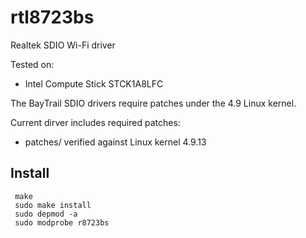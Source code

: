 # rtl8723bs
Realtek SDIO Wi-Fi driver

Tested on:
- Intel Compute Stick STCK1A8LFC

The BayTrail SDIO drivers require patches under the 4.9 Linux kernel.

Current dirver includes required patches:
- patches/ verified against Linux kernel 4.9.13


## Install

```
 make
 sudo make install
 sudo depmod -a
 sudo modprobe r8723bs
 
 ```
